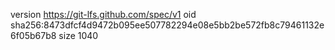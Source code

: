version https://git-lfs.github.com/spec/v1
oid sha256:8473dfcf4d9472b095ee507782294e08e5bb2be572fb8c79461132e6f05b67b8
size 1040
